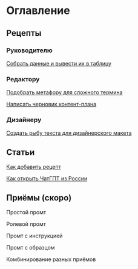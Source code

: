 # Оглавление
## Рецепты

### **Руководителю**

[Собрать данные и&nbsp;вывести их&nbsp;в&nbsp;таблицу](https://github.com/Open-Prompting/Knowledge-Base/tree/main/content/recipes/spreadsheet)

### **Редактору**

[Подобрать метафору для&nbsp;сложного термина](https://github.com/Open-Prompting/Knowledge-Base/tree/main/content/recipes/metaphor)

[Написать черновик контент-плана](https://github.com/Open-Prompting/Knowledge-Base/tree/main/content/recipes/draft-plan/)

### **Дизайнеру**

[Создать рыбу текста для&nbsp;дизайнерского макета](https://github.com/Open-Prompting/Knowledge-Base/tree/main/content/recipes/placeholder-text/)

## Статьи
[Как добавить рецепт](https://github.com/Open-Prompting/Knowledge-Base/blob/main/content/articles/contributing/)

[Как открыть ЧатГПТ из России](https://github.com/Open-Prompting/Knowledge-Base/tree/main/content/articles/ruchatgpt/)

## Приёмы (скоро)

Простой промт

Ролевой промт

Промт с инструкцией

Промт с образцом

Комбинирование разных приёмов

